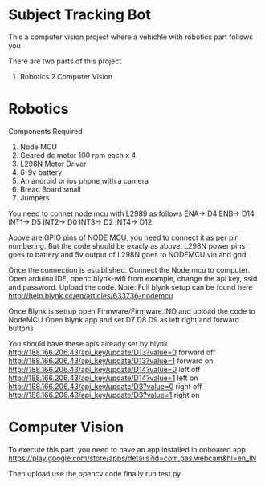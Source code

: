 # Subject Tracking Bot
This a computer vision project where a vehichle with robotics part follows you

There are two parts of this project
1. Robotics
2.Computer Vision

# Robotics
Components Required
1. Node MCU
2. Geared dc motor 100 rpm each x 4
3. L298N Motor Driver
4. 6-9v battery
5. An android or ios phone with a camera
6. Bread Board small
7. Jumpers


You need to connet node mcu with L2989 as follows 
ENA-> D4
ENB-> D14
INT1-> D5
INT2-> D0
INT3-> D2
INT4-> D12

Above are GPIO pins of NODE MCU, you need to connect it as per pin numbering. But the code should be exacly as above. L298N power pins goes to battery and 5v output of L298N goes to NODEMCU vin and gnd.


Once the connection is established. Connect the Node mcu to computer. Open arduino IDE, openc blynk-wifi from example, change the api key, ssid and password. Upload the code.
Note: Full blynk setup can be found here http://help.blynk.cc/en/articles/633736-nodemcu


Once Blynk is settup open Firmware/Firmware.INO and upload the code to NodeMCU
Open blynk app and set D7 D8 D9 as left right and forward buttons 

You should have these apis already set by blynk 
http://188.166.206.43/api_key/update/D13?value=0 forward off
http://188.166.206.43/api_key/update/D13?value=1 forward on
http://188.166.206.43/api_key/update/D14?value=0 left off
http://188.166.206.43/api_key/update/D14?value=1 left on
http://188.166.206.43/api_key/update/D3?value=0 right off
http://188.166.206.43/api_key/update/D3?value=1 right on

# Computer Vision

To execute this part, you need to have an app installed in onboared app https://play.google.com/store/apps/details?id=com.pas.webcam&hl=en_IN


Then upload use the opencv code finally run test.py

